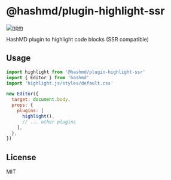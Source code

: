 # @hashmd/plugin-highlight-ssr

[![npm](https://img.shields.io/npm/v/@hashmd/plugin-highlight-ssr.svg)](https://npm.im/@hashmd/plugin-highlight-ssr)

HashMD plugin to highlight code blocks (SSR compatible)

## Usage

```js
import highlight from '@hashmd/plugin-highlight-ssr'
import { Editor } from 'hashmd'
import 'highlight.js/styles/default.css'

new Editor({
  target: document.body,
  props: {
    plugins: [
      highlight(),
      // ... other plugins
    ],
  },
})
```

## License

MIT
